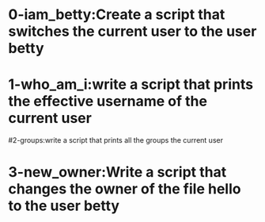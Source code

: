# 0-iam_betty:Create a script that switches the current user to the user betty
# 1-who_am_i:write a script that prints the effective username of the current user
#2-groups:write a script that prints all the groups the current user
# 3-new_owner:Write a script that changes the owner of the file hello to the user betty
